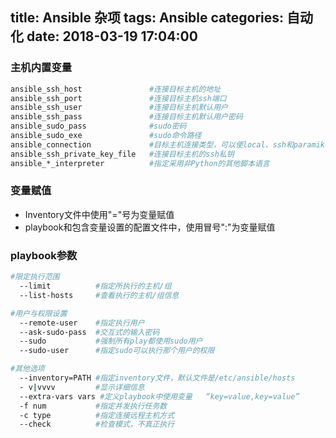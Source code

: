 title: Ansible 杂项
tags: Ansible
categories: 自动化
date: 2018-03-19 17:04:00
---
### 主机内置变量
```bash
ansible_ssh_host               #连接目标主机的地址
ansible_ssh_port               #连接目标主机ssh端口
ansible_ssh_user               #连接目标主机默认用户
ansible_ssh_pass               #连接目标主机默认用户密码
ansible_sudo_pass              #sudo密码
ansible_sudo_exe               #sudo命令路径
ansible_connection             #目标主机连接类型，可以使local、ssh和paramiko
ansible_ssh_private_key_file   #连接目标主机的ssh私钥
ansible_*_interpreter          #指定采用非Python的其他脚本语言
```
### 变量赋值
* Inventory文件中使用"="号为变量赋值
* playbook和包含变量设置的配置文件中，使用冒号":"为变量赋值
<!-- more -->
### playbook参数
```bash
#限定执行范围
  --limit          #指定所执行的主机/组
  --list-hosts     #查看执行的主机/组信息

#用户与权限设置
  --remote-user    #指定执行用户
  --ask-sudo-pass  #交互式的输入密码
  --sudo           #强制所有play都使用sudo用户
  --sudo-user      #指定sudo可以执行那个用户的权限

#其他选项
  --inventory=PATH #指定inventory文件，默认文件是/etc/ansible/hosts
  - v|vvvv         #显示详细信息
  --extra-vars vars #定义playbook中使用变量   “key=value,key=value”
  -f num           #指定并发执行任务数
  -c type          #指定连接远程主机方式
  --check          #检查模式，不真正执行 
```
